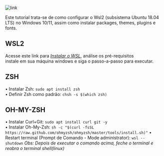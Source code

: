 ![link](https://assets.ubuntu.com/v1/ad89548e-ubuntu-on-wsl.png)

Este tutorial trata-se de como configurar o Wsl2 (subsistema Ubuntu 18.04 LTS) no Windows 10/11, assim como instalar packages, themes, plugins e fonts.

## WSL2

Acesse este link para _[Instalar o WSL](https://docs.microsoft.com/pt-br/windows/wsl/install)_, análise os pré-requisitos <br> instale em sua máquina windows e siga o passo-a-passo para executar.

## ZSH

• Instalar Zsh: `sudo apt install zsh`<br>
• Definir Zsh como padrão: `chsh -s $(which zsh)`

## OH-MY-ZSH

• Instalar Curl+Git: `sudo apt install curl git -y`<br>
• Instalar Oh-My-Zsh: `sh -c "$(curl -fsSL https://raw.github.com/ohmyzsh/ohmyzsh/master/tools/install.sh)"`
• Restart terminal (Prompt de Comando - Mode administrator): `wsl --shutdown`
_Obs: Depois de executar o comando acima, feche o terminal e reabra o terminal shell(linux)_
